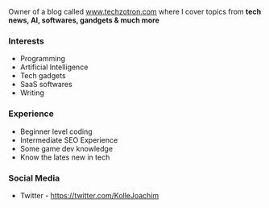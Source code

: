 Owner of a blog called <a href="https://techzotron.com">www.techzotron.com</a> where I cover topics from **tech news, AI, softwares, gandgets & much more**

### Interests
- Programming
- Artificial Intelligence
- Tech gadgets
- SaaS softwares
- Writing
### Experience
- Beginner level coding
- Intermediate SEO Experience
- Some game dev knowledge
- Know the lates new in tech
### Social Media
- Twitter - https://twitter.com/KolleJoachim
<!--
**JoachimLK/JoachimLK** is a ✨ _special_ ✨ repository because its `README.md` (this file) appears on your GitHub profile.

Here are some ideas to get you started:

- 🔭 I’m currently working on ...
- 🌱 I’m currently learning ...
- 👯 I’m looking to collaborate on ...
- 🤔 I’m looking for help with ...
- 💬 Ask me about ...
- 📫 How to reach me: ...
- 😄 Pronouns: ...
- ⚡ Fun fact: ...
-->
